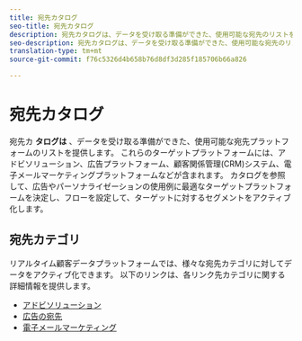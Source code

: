 ```yaml
---
title: 宛先カタログ
seo-title: 宛先カタログ
description: 宛先カタログは、データを受け取る準備ができた、使用可能な宛先のリストを提供します。 これらのリンク先には、アドビのソリューション、広告プラットフォーム、顧客関係管理(CRM)システム、電子メールマーケティングプラットフォームなどがあります。
seo-description: 宛先カタログは、データを受け取る準備ができた、使用可能な宛先のリストを提供します。 これらのリンク先には、アドビのソリューション、広告プラットフォーム、顧客関係管理(CRM)システム、電子メールマーケティングプラットフォームなどがあります。
translation-type: tm+mt
source-git-commit: f76c5326d4b658b76d8df3d285f185706b66a826

---
```



# 宛先カタログ

宛先カ **タログは** 、データを受け取る準備ができた、使用可能な宛先プラットフォームのリストを提供します。 これらのターゲットプラットフォームには、アドビソリューション、広告プラットフォーム、顧客関係管理(CRM)システム、電子メールマーケティングプラットフォームなどが含まれます。 カタログを参照して、広告やパーソナライゼーションの使用例に最適なターゲットプラットフォームを決定し、フローを設定して、ターゲットに対するセグメントをアクティブ化します。

## 宛先カテゴリ

リアルタイム顧客データプラットフォームでは、様々な宛先カテゴリに対してデータをアクティブ化できます。 以下のリンクは、各リンク先カテゴリに関する詳細情報を提供します。

* [アドビソリューション](/help/rtcdp/destinations/adobe-destinations.md)
* [広告の宛先](/help/rtcdp/destinations/advertising-destinations.md)
* [電子メールマーケティング](/help/rtcdp/destinations/email-marketing-destinations.md)